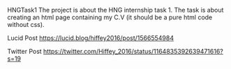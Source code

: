 HNGTask1
The project is about the HNG internship task 1. The task is about creating an html page containing my C.V (it should be a pure html code without css).

Lucid Post
https://lucid.blog/hiffey2016/post/1566554984

Twitter Post
https://twitter.com/Hiffey_2016/status/1164835392639471616?s=19
